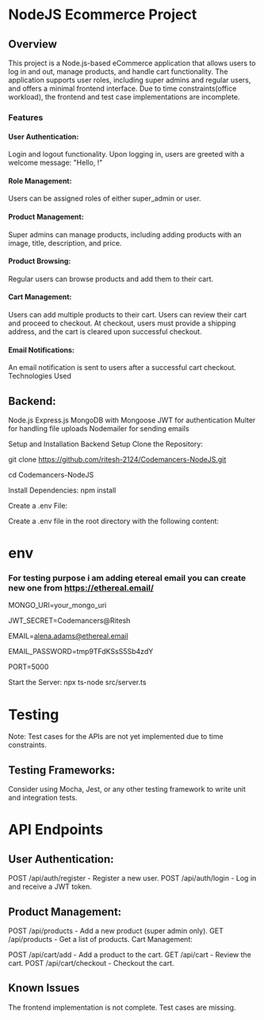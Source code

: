 # NodeJS Ecommerce Project
## Overview
This project is a Node.js-based eCommerce application that allows users to log in and out, manage products, and handle cart functionality. The application supports user roles, including super admins and regular users, and offers a minimal frontend interface. Due to time constraints(office workload), the frontend and test case implementations are incomplete.

### Features
#### User Authentication:
Login and logout functionality.
Upon logging in, users are greeted with a welcome message: "Hello, <email-of-the-user>!"
#### Role Management:
Users can be assigned roles of either super_admin or user.
#### Product Management:
Super admins can manage products, including adding products with an image, title, description, and price.
#### Product Browsing:
Regular users can browse products and add them to their cart.
#### Cart Management:
Users can add multiple products to their cart.
Users can review their cart and proceed to checkout.
At checkout, users must provide a shipping address, and the cart is cleared upon successful checkout.
#### Email Notifications:
An email notification is sent to users after a successful cart checkout.
Technologies Used
## Backend:

Node.js
Express.js
MongoDB with Mongoose
JWT for authentication
Multer for handling file uploads
Nodemailer for sending emails


Setup and Installation
Backend Setup
Clone the Repository:

   
  
git clone https://github.com/ritesh-2124/Codemancers-NodeJS.git

cd Codemancers-NodeJS


Install Dependencies: 
npm install

Create a .env File:

Create a .env file in the root directory with the following content:

# env
  
### For testing purpose i am adding etereal email you can create new one from https://ethereal.email/


MONGO_URI=your_mongo_uri

JWT_SECRET=Codemancers@Ritesh

EMAIL=alena.adams@ethereal.email

EMAIL_PASSWORD=tmp9TFdKSsS5Sb4zdY

PORT=5000

Start the Server:
npx ts-node src/server.ts

# Testing
Note: Test cases for the APIs are not yet implemented due to time constraints.

## Testing Frameworks:
Consider using Mocha, Jest, or any other testing framework to write unit and integration tests.

# API Endpoints

## User Authentication:

POST /api/auth/register - Register a new user.
POST /api/auth/login - Log in and receive a JWT token.

## Product Management:

POST /api/products - Add a new product (super admin only).
GET /api/products - Get a list of products.
Cart Management:

POST /api/cart/add - Add a product to the cart.
GET /api/cart - Review the cart.
POST /api/cart/checkout - Checkout the cart.


## Known Issues
The frontend implementation is not complete.
Test cases are missing.
